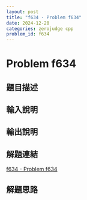 ```yaml
---
layout: post
title: "f634 - Problem f634"
date: 2024-12-20
categories: zerojudge cpp
problem_id: f634
---
```


# Problem f634

## 題目描述



## 輸入說明



## 輸出說明



## 解題連結

[f634 - Problem f634](https://zerojudge.tw/ShowProblem?problemid=f634)

## 解題思路

